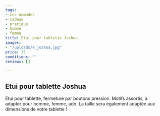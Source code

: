 ```yaml
---
tags:
- Les nomades
- cadeau
- pratique
- homme
- femme
title: Etui pour tablette Joshua
images:
- "/uploads/4_joshua.jpg"
price: 35
conditions: ''
reviews: []

---
```

## Etui pour tablette Joshua

Etui pour tablette, fermeture par boutons pression. Motifs assortis, à adapter pour homme, femme, ado. La taille sera également adaptée aux dimensions de votre tablette !